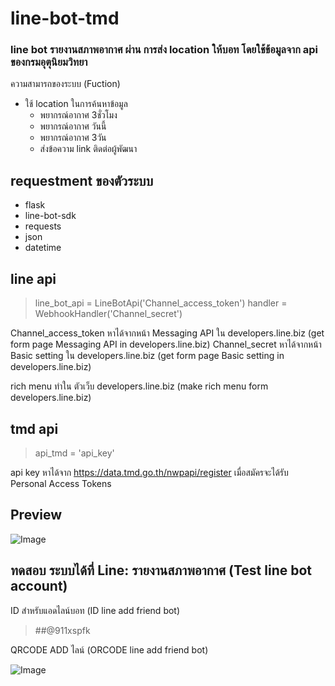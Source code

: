 # line-bot-tmd
### line bot รายงานสภาพอากาศ ผ่าน การส่ง location ให้บอท โดยใช้ข้อมูลจาก api ของกรมอุตุนิยมวิทยา

ความสามารถของระบบ (Fuction)
* ใช้ location ในการค้นหาข้อมูล
  * พยากรณ์อากาศ 3ชั่วโมง
  * พยากรณ์อากาศ วันนี้
  * พยากรณ์อากาศ 3วัน
  * ส่งข้อความ link ติดต่อผู้พัฒนา

## requestment ของตัวระบบ
* flask
* line-bot-sdk
* requests
* json
* datetime

## line api
> line_bot_api = LineBotApi('Channel_access_token')
> handler = WebhookHandler('Channel_secret')

Channel_access_token หาได้จากหน้า Messaging API ใน developers.line.biz (get form page Messaging API in developers.line.biz)
Channel_secret หาได้จากหน้า Basic setting ใน developers.line.biz (get form page Basic setting in developers.line.biz)

rich menu ทำใน ตัวเว็บ developers.line.biz (make rich menu form developers.line.biz)

## tmd api
> api_tmd = 'api_key'

api key หาได้จาก https://data.tmd.go.th/nwpapi/register เมื่อสมัครจะได้รับ Personal Access Tokens

## Preview
![Image](https://i.imgur.com/shRM4s2.png)

## ทดสอบ ระบบได้ที่ Line: รายงานสภาพอากาศ (Test line bot account)
ID สำหรับแอดไลน์บอท (ID line add friend bot)

> ##@911xspfk

QRCODE ADD ไลน์ (ORCODE line add friend bot)

![Image](https://qr-official.line.me/sid/L/911xspfk.png)
